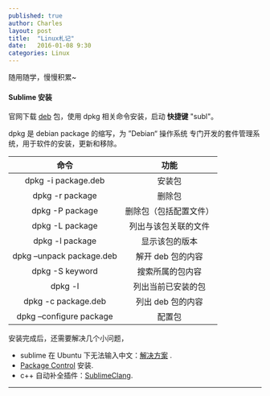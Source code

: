 ```yaml
---
published: true
author: Charles
layout: post
title:  "Linux札记"
date:   2016-01-08 9:30
categories: Linux
---
```

随用随学，慢慢积累~

#### Sublime 安装
官网下载 [deb][1] 包，使用 dpkg 相关命令安装，启动 **快捷键** "subl"。

dpkg 是 debian package 的缩写，为 ”Debian“ 操作系统 专门开发的套件管理系统，用于软件的安装，更新和移除。

|           命令           |          功能          |
|:------------------------:|:----------------------:|
|    dpkg -i package.deb   |         安装包         |
|      dpkg -r package     |         删除包         |
|      dpkg -P package     | 删除包（包括配置文件） |
|      dpkg -L package     |  列出与该包关联的文件  |
|      dpkg -l package     |     显示该包的版本     |
| dpkg –unpack package.deb |    解开 deb 包的内容   |
|      dpkg -S keyword     |    搜索所属的包内容    |
|          dpkg -l         |   列出当前已安装的包   |
|    dpkg -c package.deb   |    列出 deb 包的内容   |
|  dpkg –configure package |         配置包         |

安装完成后，还需要解决几个小问题，

 - sublime 在 Ubuntu 下无法输入中文：[解决方案][2] .
 - [Package Control][3] 安装.
 - c++ 自动补全插件：[SublimeClang][4].


----------


  [1]: https://www.sublimetext.com/3
  [2]: http://jingyan.baidu.com/article/f3ad7d0ff8731609c3345b3b.html
  [3]: https://packagecontrol.io/installation#st3
  [4]: http://blog.csdn.net/cywosp/article/details/32721011